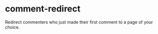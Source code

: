 comment-redirect
================

Redirect commenters who just made their first comment to a page of your choice. 
